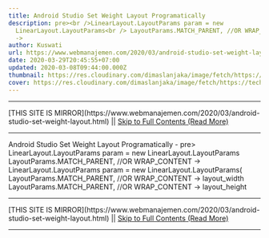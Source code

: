 ```yaml
---
title: Android Studio Set Weight Layout Programatically
description: pre><br />LinearLayout.LayoutParams param = new
  LinearLayout.LayoutParams<br /> LayoutParams.MATCH_PARENT, //OR WRAP_CONTENT
  ->
author: Kuswati
url: https://www.webmanajemen.com/2020/03/android-studio-set-weight-layout.html
date: 2020-03-29T20:45:55+07:00
updated: 2020-03-08T09:44:00.000Z
thumbnail: https://res.cloudinary.com/dimaslanjaka/image/fetch/https://techcrunch.com/wp-content/uploads/2017/02/android-studio-logo.png?w=730&crop=1
cover: https://res.cloudinary.com/dimaslanjaka/image/fetch/https://techcrunch.com/wp-content/uploads/2017/02/android-studio-logo.png?w=730&crop=1
---
```


<hr/> [THIS SITE IS MIRROR](https://www.webmanajemen.com/2020/03/android-studio-set-weight-layout.html) || <a href="https://www.webmanajemen.com/2020/03/android-studio-set-weight-layout.html" rel="follow" class="button" id="read-more">Skip to Full Contents (Read More)</a> <hr/> Android Studio Set Weight Layout Programatically - pre><br />LinearLayout.LayoutParams param = new LinearLayout.LayoutParams<br /> LayoutParams.MATCH_PARENT, //OR WRAP_CONTENT -> LinearLayout.LayoutParams param = new LinearLayout.LayoutParams(
    LayoutParams.MATCH_PARENT, //OR WRAP_CONTENT -> layout_width
    LayoutParams.MATCH_PARENT, //OR WRAP_CONTENT -> layout_height
     <hr/> [THIS SITE IS MIRROR](https://www.webmanajemen.com/2020/03/android-studio-set-weight-layout.html) || <a href="https://www.webmanajemen.com/2020/03/android-studio-set-weight-layout.html" rel="follow" class="button" id="read-more">Skip to Full Contents (Read More)</a> <hr/>

<script>
    if (location.host.includes('dimaslanjaka12')) {
      location.replace('https://www.webmanajemen.com/2020/03/android-studio-set-weight-layout.html');
    }
  </script>